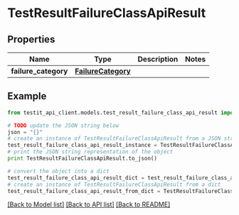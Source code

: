 # TestResultFailureClassApiResult


## Properties
Name | Type | Description | Notes
------------ | ------------- | ------------- | -------------
**failure_category** | [**FailureCategory**](FailureCategory.md) |  | 

## Example

```python
from testit_api_client.models.test_result_failure_class_api_result import TestResultFailureClassApiResult

# TODO update the JSON string below
json = "{}"
# create an instance of TestResultFailureClassApiResult from a JSON string
test_result_failure_class_api_result_instance = TestResultFailureClassApiResult.from_json(json)
# print the JSON string representation of the object
print TestResultFailureClassApiResult.to_json()

# convert the object into a dict
test_result_failure_class_api_result_dict = test_result_failure_class_api_result_instance.to_dict()
# create an instance of TestResultFailureClassApiResult from a dict
test_result_failure_class_api_result_from_dict = TestResultFailureClassApiResult.from_dict(test_result_failure_class_api_result_dict)
```
[[Back to Model list]](../README.md#documentation-for-models) [[Back to API list]](../README.md#documentation-for-api-endpoints) [[Back to README]](../README.md)


